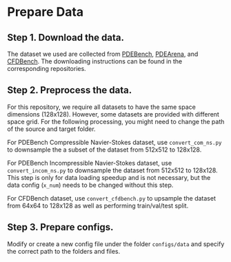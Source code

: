 # Prepare Data

## Step 1. Download the data. 

The dataset we used are collected from [PDEBench](https://github.com/pdebench/PDEBench), [PDEArena](https://github.com/pdearena/pdearena), and [CFDBench](https://github.com/luo-yining/CFDBench). The downloading instructions can be found in the corresponding repositories. 

## Step 2. Preprocess the data.
For this repository, we require all datasets to have the same space dimensions (128x128). However, some datasets are provided with different space grid. For the following processing, you might need to change the path of the source and target folder. 

For PDEBench Compressible Navier-Stokes dataset, use `convert_com_ns.py` to downsample the a subset of the dataset from 512x512 to 128x128. 

For PDEBench Incompressible Navier-Stokes dataset, use `convert_incom_ns.py` to downsample the dataset from 512x512 to 128x128. This step is only for data loading speedup and is not necessary, but the data config (`x_num`) needs to be changed without this step. 

For CFDBench dataset, use `convert_cfdbench.py` to upsample the dataset from 64x64 to 128x128 as well as performing train/val/test split.

## Step 3. Prepare configs.
Modify or create a new config file under the folder `configs/data` and specify the correct path to the folders and files. 